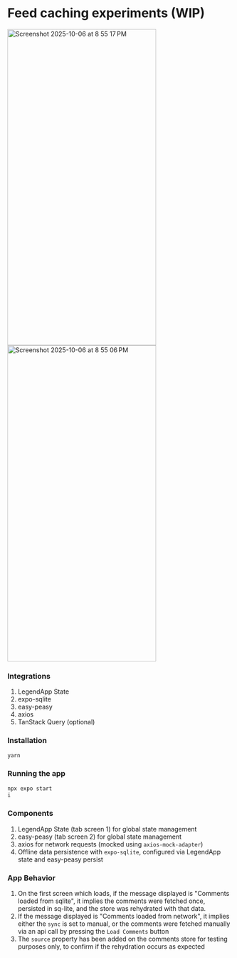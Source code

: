 # Feed caching experiments (WIP)

<img width="334" height="708" alt="Screenshot 2025-10-06 at 8 55 17 PM" src="https://github.com/user-attachments/assets/9724b228-e09a-4d6c-a005-1f5fe3b6e46b" />
<img width="334" height="708" alt="Screenshot 2025-10-06 at 8 55 06 PM" src="https://github.com/user-attachments/assets/7d97f905-ffbe-4c5d-b7a9-d265b4ee6aa4" />



### Integrations
1. LegendApp State
2. expo-sqlite
3. easy-peasy
4. axios
5. TanStack Query (optional)

### Installation
```bash
yarn
```

### Running the app
```bash
npx expo start
i
```
### Components
1. LegendApp State (tab screen 1) for global state management
2. easy-peasy (tab screen 2) for global state management
3. axios for network requests (mocked using `axios-mock-adapter`)
4. Offline data persistence with `expo-sqlite`, configured via LegendApp state and easy-peasy persist


### App Behavior
1. On the first screen which loads, if the message displayed is "Comments loaded from sqlite", it implies the comments were fetched once, persisted in sq-lite, and the store was rehydrated with that data.
2. If the message displayed is "Comments loaded from network", it implies either the `sync` is set to manual, or the comments were fetched manually via an api call by pressing the `Load Comments` button
3. The `source` property has been added on the comments store for testing purposes only, to confirm if the rehydration occurs as expected
